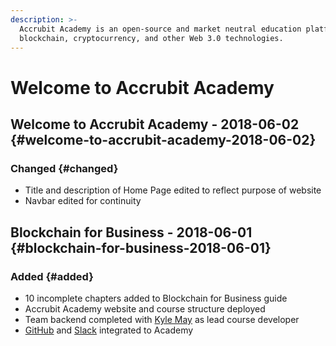 ```yaml
---
description: >-
  Accrubit Academy is an open-source and market neutral education platform for
  blockchain, cryptocurrency, and other Web 3.0 technologies.
---
```


# Welcome to Accrubit Academy

## Welcome to Accrubit Academy - 2018-06-02 {#welcome-to-accrubit-academy-2018-06-02}

### Changed {#changed}

* Title and description of Home Page edited to reflect purpose of website
* Navbar edited for continuity

## Blockchain for Business - 2018-06-01 {#blockchain-for-business-2018-06-01}

### Added {#added}

* 10 incomplete chapters added to Blockchain for Business guide
* Accrubit Academy website and course structure deployed
* Team backend completed with [Kyle May](https://www.linkedin.com/in/kylelmay/) as lead course developer
* ​[GitHub](https://github.com/Accrubit) and [Slack](https://accrubit.slack.com/) integrated to Academy

​  


